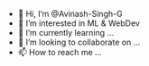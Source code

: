 - 👋 Hi, I’m @Avinash-Singh-G
- 👀 I’m interested in ML & WebDev
- 🌱 I’m currently learning ...
- 💞️ I’m looking to collaborate on ...
- 📫 How to reach me ...

<!---
Avinash-Singh-G/Avinash-Singh-G is a ✨ special ✨ repository because its `README.md` (this file) appears on your GitHub profile.
You can click the Preview link to take a look at your changes.
--->
